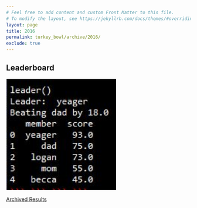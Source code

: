 ```yaml
---
# Feel free to add content and custom Front Matter to this file.
# To modify the layout, see https://jekyllrb.com/docs/themes/#overriding-theme-defaults
layout: page
title: 2016
permalink: turkey_bowl/archive/2016/
exclude: true
---
```


## Leaderboard
<img src="/assets/images/2016/results_2016.JPG" width="300">


[Archived Results](/turkey_bowl/archive/)
